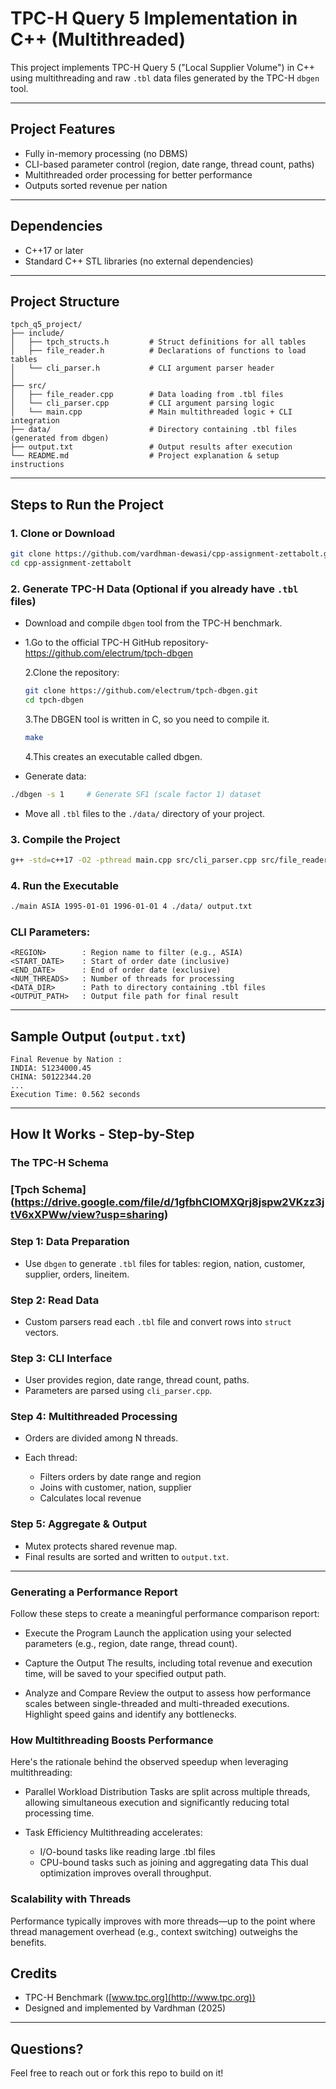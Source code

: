 # TPC-H Query 5 Implementation in C++ (Multithreaded)

This project implements TPC-H Query 5 ("Local Supplier Volume") in C++ using multithreading and raw `.tbl` data files generated by the TPC-H `dbgen` tool.

---

## Project Features

* Fully in-memory processing (no DBMS)
* CLI-based parameter control (region, date range, thread count, paths)
* Multithreaded order processing for better performance
* Outputs sorted revenue per nation

---

## Dependencies

* C++17 or later
* Standard C++ STL libraries (no external dependencies)

---

## Project Structure

```
tpch_q5_project/
├── include/
│   ├── tpch_structs.h         # Struct definitions for all tables
│   ├── file_reader.h          # Declarations of functions to load tables
│   └── cli_parser.h           # CLI argument parser header
│
├── src/
│   ├── file_reader.cpp        # Data loading from .tbl files
│   └── cli_parser.cpp         # CLI argument parsing logic
│   └── main.cpp               # Main multithreaded logic + CLI integration
├── data/                      # Directory containing .tbl files (generated from dbgen)
├── output.txt                 # Output results after execution
└── README.md                  # Project explanation & setup instructions
```

---

## Steps to Run the Project

### 1. Clone or Download

```bash
git clone https://github.com/vardhman-dewasi/cpp-assignment-zettabolt.git
cd cpp-assignment-zettabolt
```

### 2. Generate TPC-H Data (Optional if you already have `.tbl` files)

* Download and compile `dbgen` tool from the TPC-H benchmark.
* 
    1.Go to the official TPC-H GitHub repository- https://github.com/electrum/tpch-dbgen

    2.Clone the repository:

    ```bash
    git clone https://github.com/electrum/tpch-dbgen.git
    cd tpch-dbgen
    ```
    3.The DBGEN tool is written in C, so you need to compile it.

    ```bash
    make
    ```
    4.This creates an executable called dbgen.

* Generate data:

```bash
./dbgen -s 1     # Generate SF1 (scale factor 1) dataset
```

* Move all `.tbl` files to the `./data/` directory of your project.

### 3. Compile the Project

```bash
g++ -std=c++17 -O2 -pthread main.cpp src/cli_parser.cpp src/file_reader.cpp -o main
```

### 4. Run the Executable

```bash
./main ASIA 1995-01-01 1996-01-01 4 ./data/ output.txt
```

### CLI Parameters:

```
<REGION>        : Region name to filter (e.g., ASIA)
<START_DATE>    : Start of order date (inclusive)
<END_DATE>      : End of order date (exclusive)
<NUM_THREADS>   : Number of threads for processing
<DATA_DIR>      : Path to directory containing .tbl files
<OUTPUT_PATH>   : Output file path for final result
```

---

## Sample Output (`output.txt`)

```
Final Revenue by Nation :
INDIA: 51234000.45
CHINA: 50122344.20
...
Execution Time: 0.562 seconds
```

---



## How It Works - Step-by-Step

### The TPC-H Schema

### [Tpch Schema] (https://drive.google.com/file/d/1gfbhCIOMXQrj8jspw2VKzz3jtV6xXPWw/view?usp=sharing)


### Step 1: Data Preparation

* Use `dbgen` to generate `.tbl` files for tables: region, nation, customer, supplier, orders, lineitem.

### Step 2: Read Data

* Custom parsers read each `.tbl` file and convert rows into `struct` vectors.

### Step 3: CLI Interface

* User provides region, date range, thread count, paths.
* Parameters are parsed using `cli_parser.cpp`.

### Step 4: Multithreaded Processing

* Orders are divided among N threads.
* Each thread:

  * Filters orders by date range and region
  * Joins with customer, nation, supplier
  * Calculates local revenue

### Step 5: Aggregate & Output

* Mutex protects shared revenue map.
* Final results are sorted and written to `output.txt`.

---

### Generating a Performance Report

Follow these steps to create a meaningful performance comparison report:

* Execute the Program
  Launch the application using your selected parameters (e.g., region, date range, thread count).

* Capture the Output
  The results, including total revenue and execution time, will be saved to your specified output path.

* Analyze and Compare
  Review the output to assess how performance scales between single-threaded and multi-threaded executions. Highlight speed gains and identify any bottlenecks.

### How Multithreading Boosts Performance
Here's the rationale behind the observed speedup when leveraging multithreading:

* Parallel Workload Distribution
  Tasks are split across multiple threads, allowing simultaneous execution and significantly reducing total processing time.

* Task Efficiency
  Multithreading accelerates:
    * I/O-bound tasks like reading large .tbl files
    * CPU-bound tasks such as joining and aggregating data
  This dual optimization improves overall throughput.

### Scalability with Threads
Performance typically improves with more threads—up to the point where thread management overhead (e.g., context switching) outweighs the benefits.

## Credits

* TPC-H Benchmark ([www.tpc.org](http://www.tpc.org))
* Designed and implemented by Vardhman (2025)

---

## Questions?

Feel free to reach out or fork this repo to build on it!
